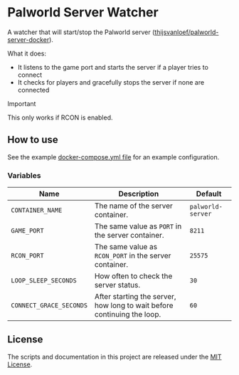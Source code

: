 # Palworld Server Watcher

A watcher that will start/stop the Palworld server ([thijsvanloef/palworld-server-docker][server]).

What it does:

* It listens to the game port and starts the server if a player tries to connect
* It checks for players and gracefully stops the server if none are connected

> [!IMPORTANT]
> This only works if RCON is enabled.

## How to use

See the example [docker-compose.yml file][docker-compose] for an example configuration.

### Variables

| Name                    | Description                                                             | Default           |
|-------------------------|-------------------------------------------------------------------------|-------------------|
| `CONTAINER_NAME`        | The name of the server container.                                       | `palworld-server` |
| `GAME_PORT`             | The same value as `PORT` in the server container.                       | `8211`            |
| `RCON_PORT`             | The same value as `RCON_PORT` in the server container.                  | `25575`           |
| `LOOP_SLEEP_SECONDS`    | How often to check the server status.                                   | `30`              |
| `CONNECT_GRACE_SECONDS` | After starting the server, how long to wait before continuing the loop. | `60`              |

## License

The scripts and documentation in this project are released under the [MIT License][license].

[server]: https://github.com/thijsvanloef/palworld-server-docker
[docker-compose]: docker-compose.yml.example
[license]: LICENSE.md